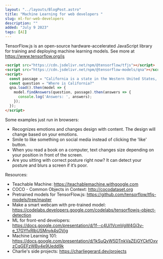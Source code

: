 ```yaml
---
layout: "../layouts/BlogPost.astro"
title: "Machine Learning for web developers "
slug: ml-for-web-developers
description: ""
added: "July 9 2023"
tags: [AI]
---
```


TensorFlow.js is an open-source hardware-accelerated JavaScript library for training and deploying machine learning models. See more at https://www.tensorflow.org/js

```html
<script src="https://cdn.jsdelivr.net/npm/@tensorflow/tfjs"></script>
<script src="https://cdn.jsdelivr.net/npm/@tensorflow-models/qna"></script>
<script>
  const passage = "California is a state in the Western United States, located along the Pacific Coast."
  const question = "Where is California?"
  qna.load().then(model => {
    model.findAnswers(question, passage).then(answers => {
      console.log('Answers: ', answers);
    });
  });
</script>
```

Some examples just run in browsers:
- Recognizes emotions and changes design with content. The design will change based on your emotions.
- Smile to like something on social media instead of clicking the 'like' button.
- When you read a book on a computer, text changes size depending on your position in front of the screen.
- Are you sitting with correct posture right now? It can detect your posture and blurs a screen if it’s poor.

Resources:
- Teachable Machine: https://teachablemachine.withgoogle.com
- COCO - Common Objects in Context: http://cocodataset.org
- Pretrained models for TensorFlow.js: https://github.com/tensorflow/tfjs-models/tree/master
- Make a smart webcam with pre-trained model: https://codelabs.developers.google.com/codelabs/tensorflowjs-object-detection
- ML for front-end developers: https://docs.google.com/presentation/d/1f--c4Ui1VcmVgW4Gj3v-e_17GYfxRlbUSMnyk4sOVjg
- Machine Learning 101: https://docs.google.com/presentation/d/1kSuQyW5DTnkVaZEjGYCkfOxvzCqGEFzWBy4e9Uedd9k
- Charlie's side projects: https://charliegerard.dev/projects
